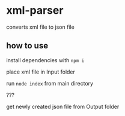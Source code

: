 # xml-parser

converts xml file to json file

## how to use

install dependencies with `npm i`

place xml file in Input folder

run `node index` from main directory

???

get newly created json file from Output folder
